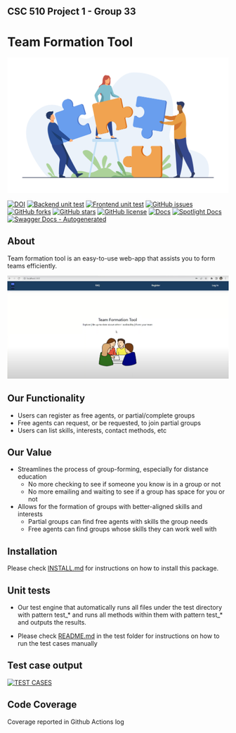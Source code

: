## CSC 510 Project 1 - Group 33
# Team Formation Tool 
![team](docs/team.jpg)


[![DOI](https://zenodo.org/badge/DOI/10.5281/zenodo.7150459.svg)](https://doi.org/10.5281/zenodo.7150459)
[![Backend unit test](https://github.com/sreedhara-aneesh/csc510-fall22-p1-g33/actions/workflows/backend-unit-test.yml/badge.svg)](https://github.com/sreedhara-aneesh/csc510-fall22-p1-g33/actions/workflows/backend-unit-test.yml)
[![Frontend unit test](https://github.com/sreedhara-aneesh/csc510-fall22-p1-g33/actions/workflows/frontend-unit-test.yml/badge.svg)](https://github.com/sreedhara-aneesh/csc510-fall22-p1-g33/actions/workflows/frontend-unit-test.yml)
[![GitHub issues](https://img.shields.io/github/issues/sreedhara-aneesh/csc510-fall22-p1-g33)](https://github.com/sreedhara-aneesh/csc510-fall22-p1-g33/issues)
[![GitHub forks](https://img.shields.io/github/forks/sreedhara-aneesh/csc510-fall22-p1-g33)](https://github.com/sreedhara-aneesh/csc510-fall22-p1-g33/network/members)
[![GitHub stars](https://img.shields.io/github/stars/sreedhara-aneesh/csc510-fall22-p1-g33)](https://github.com/sreedhara-aneesh/csc510-fall22-p1-g33/stargazers)
[![GitHub license](https://img.shields.io/github/license/sreedhara-aneesh/csc510-fall22-p1-g33)](https://github.com/sreedhara-aneesh/csc510-fall22-p1-g33/blob/main/LICENSE.md)
[![Docs](https://img.shields.io/badge/Read_Documentation-blue.svg)](https://sreedhara-aneesh.github.io/csc510-fall22-p1-g33/docs/src.html)
[![Spotlight Docs](https://img.shields.io/static/v1?label=Backend&message=Docs&color=green)](https://csc510-fall22-p1-g33.stoplight.io/docs/csc510-fall22-p1-g33/branches/main/y23obtcc0i4z0-tft-backend)
[![Swagger Docs - Autogenerated](https://img.shields.io/static/v1?label=Swagger&message=Docs&color=green)](http://127.0.0.1:5000/apidocs/)

## About

Team formation tool is an easy-to-use web-app that assists you to form teams efficiently. 


[![DEMO](docs/demo.png)](https://user-images.githubusercontent.com/7265270/194771098-65e7c2fa-4ab0-4bc4-8525-76e2565aa2cb.mp4)


## Our Functionality
- Users can register as free agents, or partial/complete groups
- Free agents can request, or be requested, to join partial groups
- Users can list skills, interests, contact methods, etc

## Our Value
- Streamlines the process of group-forming, especially for distance education
    - No more checking to see if someone you know is in a group or not
    - No more emailing and waiting to see if a group has space for you or not
- Allows for the formation of groups with better-aligned skills and interests
    - Partial groups can find free agents with skills the group needs
    - Free agents can find groups whose skills they can work well with


## Installation

Please check [INSTALL.md](INSTALL.md) for instructions on how to install this package. 



## Unit tests

- Our test engine that automatically runs all files under the test directory with pattern test_* and runs all methods within them with pattern test_* and outputs the results.

- Please check [README.md](tests/README.md) in the test folder for instructions on how to run the test cases manually
## Test case output 

[![TEST CASES](https://asciinema.org/a/O2kBZiiGGwfob9ZAenMRto55E.svg)](https://asciinema.org/a/O2kBZiiGGwfob9ZAenMRto55E)

## Code Coverage

Coverage reported in Github Actions log 
